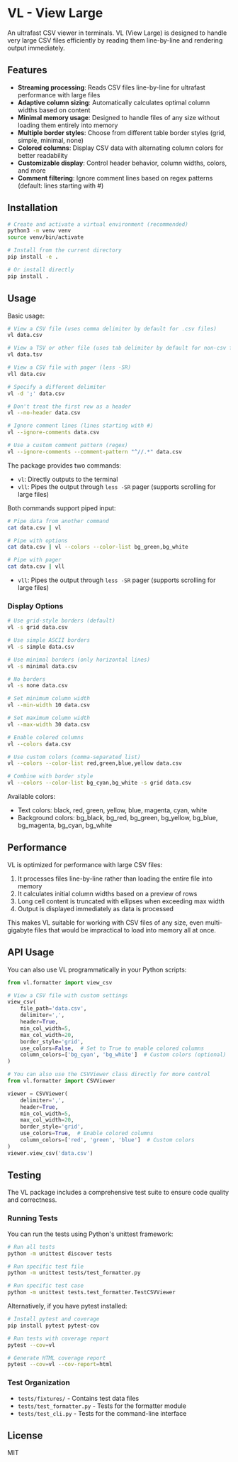 # VL - View Large

An ultrafast CSV viewer in terminals. VL (View Large) is designed to handle very large CSV files efficiently by reading them line-by-line and rendering output immediately.

## Features

- **Streaming processing**: Reads CSV files line-by-line for ultrafast performance with large files
- **Adaptive column sizing**: Automatically calculates optimal column widths based on content
- **Minimal memory usage**: Designed to handle files of any size without loading them entirely into memory
- **Multiple border styles**: Choose from different table border styles (grid, simple, minimal, none)
- **Colored columns**: Display CSV data with alternating column colors for better readability
- **Customizable display**: Control header behavior, column widths, colors, and more
- **Comment filtering**: Ignore comment lines based on regex patterns (default: lines starting with #)

## Installation

```bash
# Create and activate a virtual environment (recommended)
python3 -m venv venv
source venv/bin/activate

# Install from the current directory
pip install -e .

# Or install directly
pip install .
```

## Usage

Basic usage:

```bash
# View a CSV file (uses comma delimiter by default for .csv files)
vl data.csv

# View a TSV or other file (uses tab delimiter by default for non-csv files)
vl data.tsv

# View a CSV file with pager (less -SR)
vll data.csv

# Specify a different delimiter
vl -d ';' data.csv

# Don't treat the first row as a header
vl --no-header data.csv

# Ignore comment lines (lines starting with #)
vl --ignore-comments data.csv

# Use a custom comment pattern (regex)
vl --ignore-comments --comment-pattern "^//.*" data.csv
```
The package provides two commands:
- `vl`: Directly outputs to the terminal
- `vll`: Pipes the output through `less -SR` pager (supports scrolling for large files)

Both commands support piped input:

```bash
# Pipe data from another command
cat data.csv | vl

# Pipe with options
cat data.csv | vl --colors --color-list bg_green,bg_white

# Pipe with pager
cat data.csv | vll
```
- `vll`: Pipes the output through `less -SR` pager (supports scrolling for large files)

### Display Options

```bash
# Use grid-style borders (default)
vl -s grid data.csv

# Use simple ASCII borders
vl -s simple data.csv

# Use minimal borders (only horizontal lines)
vl -s minimal data.csv

# No borders
vl -s none data.csv

# Set minimum column width
vl --min-width 10 data.csv

# Set maximum column width
vl --max-width 30 data.csv

# Enable colored columns
vl --colors data.csv

# Use custom colors (comma-separated list)
vl --colors --color-list red,green,blue,yellow data.csv

# Combine with border style
vl --colors --color-list bg_cyan,bg_white -s grid data.csv
```

Available colors:
- Text colors: black, red, green, yellow, blue, magenta, cyan, white
- Background colors: bg_black, bg_red, bg_green, bg_yellow, bg_blue, bg_magenta, bg_cyan, bg_white

## Performance

VL is optimized for performance with large CSV files:

1. It processes files line-by-line rather than loading the entire file into memory
2. It calculates initial column widths based on a preview of rows
3. Long cell content is truncated with ellipses when exceeding max width
4. Output is displayed immediately as data is processed

This makes VL suitable for working with CSV files of any size, even multi-gigabyte files that would be impractical to load into memory all at once.

## API Usage

You can also use VL programmatically in your Python scripts:

```python
from vl.formatter import view_csv

# View a CSV file with custom settings
view_csv(
    file_path='data.csv',
    delimiter=',',
    header=True,
    min_col_width=5,
    max_col_width=20,
    border_style='grid',
    use_colors=False,  # Set to True to enable colored columns
    column_colors=['bg_cyan', 'bg_white']  # Custom colors (optional)
)

# You can also use the CSVViewer class directly for more control
from vl.formatter import CSVViewer

viewer = CSVViewer(
    delimiter=',',
    header=True,
    min_col_width=5,
    max_col_width=20,
    border_style='grid',
    use_colors=True,  # Enable colored columns
    column_colors=['red', 'green', 'blue']  # Custom colors
)
viewer.view_csv('data.csv')
```

## Testing

The VL package includes a comprehensive test suite to ensure code quality and correctness.

### Running Tests

You can run the tests using Python's unittest framework:

```bash
# Run all tests
python -m unittest discover tests

# Run specific test file
python -m unittest tests/test_formatter.py

# Run specific test case
python -m unittest tests.test_formatter.TestCSVViewer
```

Alternatively, if you have pytest installed:

```bash
# Install pytest and coverage
pip install pytest pytest-cov

# Run tests with coverage report
pytest --cov=vl

# Generate HTML coverage report
pytest --cov=vl --cov-report=html
```

### Test Organization

- `tests/fixtures/` - Contains test data files
- `tests/test_formatter.py` - Tests for the formatter module
- `tests/test_cli.py` - Tests for the command-line interface

## License

MIT